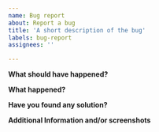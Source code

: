 ```yaml
---
name: Bug report
about: Report a bug
title: 'A short description of the bug'
labels: bug-report
assignees: ''

---
```


**What should have happened?**
<!-- Describe the exspected bahavior. -->

**What happened?**
<!-- Describe what actually happened. -->

**Have you found any solution?**
<!-- Found a solution? Add it here. If not, leave it empty. -->

**Additional Information and/or screenshots**
<!-- Add additional information here. Screenshots would aslo be appreciated. -->
